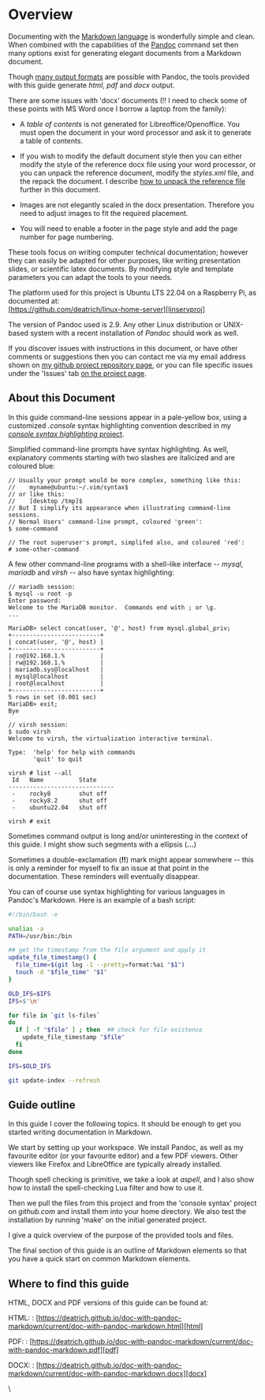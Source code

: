 <!-- -->
# Overview

Documenting with the [Markdown language][md] is wonderfully simple and clean.
When combined with the capabilities of the [Pandoc][pandoc] command set then
many options exist for generating elegant documents from a Markdown document.

Though [many output formats][pandoc-formats] are possible with Pandoc, the
tools provided with this guide generate *html*, *pdf* and *docx* output.

There are some issues with 'docx' documents (!! I need to check some of these
points with MS Word once I borrow a laptop from the family):

   * A *table of contents* is not generated for Libreoffice/Openoffice.
     You must open the document in your word processor and ask it to 
     generate a table of contents.

   * If you wish to modify the default document style then you can either
     modify the style of the reference docx file using your word processor,
     or you can unpack the reference document, modify the *styles.xml* file,
     and the repack the document.  I describe [how to unpack the reference
     file](#i-docxref) further in this document.

   * Images are not elegantly scaled in the docx presentation.  Therefore
     you need to adjust images to fit the required placement.

   * You will need to enable a footer in the page style and add the page
     number for page numbering.

These tools focus on writing computer technical documentation; however 
they can easily be adapted for other purposes, like writing presentation
slides, or scientific latex documents.  By modifying style and template
parameters you can adapt the tools to your needs.

The platform used for this project is Ubuntu LTS 22.04 on a Raspberry Pi, as
documented at: \
 [https://github.com/deatrich/linux-home-server][linservproj]

The version of Pandoc used is 2.9.  Any other Linux distribution or
UNIX-based system with a recent installation of *Pandoc* should work as well.

If you discover issues with instructions in this document, or have other
comments or suggestions then you can contact me via my email address shown on
[my github project repository page][mygithub], or you can file specific
issues under the 'Issues' tab [on the project page][thisproject].

[md]: https://www.markdownguide.org/getting-started/
[pandoc]: https://pandoc.org/
[pandoc-formats]: https://pandoc.org/MANUAL.html#options
[linservproj]: https://deatrich.github.io/linux-home-server/latest-version/linux-server.html#doc
[mygithub]: https://github.com/deatrich/
[thisproject]: https://github.com/deatrich/doc-with-pandoc-markdown

## About this Document

In this guide command-line sessions appear in a pale-yellow box, using a 
customized *.console* syntax highlighting convention described in my
[*console syntax highlighting* project][console-syntax].

Simplified command-line prompts have syntax highlighting.
As well, explanatory comments starting with two slashes are italicized
and are coloured blue:

```console
// Usually your prompt would be more complex, something like this:
//    myname@ubuntu:~/.vim/syntax$
// or like this:
//    [desktop /tmp]$ 
// But I simplify its appearance when illustrating command-line sessions.
// Normal Users' command-line prompt, coloured 'green':
$ some-command

// The root superuser's prompt, simplifed also, and coloured 'red':
# some-other-command
```

A few other command-line programs with a shell-like interface 
-- *mysql*, *mariadb* and *virsh* -- also have syntax highlighting:

```console
// mariadb session:
$ mysql -u root -p
Enter password: 
Welcome to the MariaDB monitor.  Commands end with ; or \g.
...

MariaDB> select concat(user, '@', host) from mysql.global_priv;
+-------------------------+
| concat(user, '@', host) |
+-------------------------+
| ro@192.168.1.%          |
| rw@192.168.1.%          |
| mariadb.sys@localhost   |
| mysql@localhost         |
| root@localhost          |
+-------------------------+
5 rows in set (0.001 sec)
MariaDB> exit;
Bye

// virsh session:
$ sudo virsh
Welcome to virsh, the virtualization interactive terminal.

Type:  'help' for help with commands
       'quit' to quit

virsh # list --all
 Id   Name          State
------------------------------
 -    rocky8        shut off
 -    rocky8.2      shut off
 -    ubuntu22.04   shut off

virsh # exit
```

Sometimes command output is long and/or uninteresting in the context
of this guide.  I might show such segments with a ellipsis (**...**)

Sometimes a double-exclamation (**!!**) mark might appear somewhere -- this
is only a reminder for myself to fix an issue at that point in the
documentation.  These reminders will eventually disappear.

You can of course use syntax highlighting for various languages in Pandoc's
Markdown.  Here is an example of a bash script:

```sh
#!/bin/bash -e

unalias -a
PATH=/usr/bin:/bin

## get the timestamp from the file argument and apply it
update_file_timestamp() {
  file_time=$(git log -1 --pretty=format:%ai "$1")
  touch -d "$file_time" "$1"
}

OLD_IFS=$IFS
IFS=$'\n'

for file in `git ls-files`
do
  if [ -f "$file" ] ; then  ## check for file existence
    update_file_timestamp "$file"
  fi
done

IFS=$OLD_IFS

git update-index --refresh
```

[console-syntax]: https://deatrich.github.io/console-syntax/

## Guide outline

In this guide I cover the following topics.  It should be enough to get
you started writing documentation in Markdown.

We start by setting up your workspace.  We install Pandoc, as well as my
favourite editor (or your favourite editor) and a few PDF viewers.  Other
viewers like Firefox and LibreOffice are typically already installed.

Though spell checking is primitive, we take a look at *aspell*, and I also show
how to install the spell-checking Lua filter and how to use it.

Then we pull the files from this project and from the 'console syntax' project
on *github.com* and install them into your home directory.  We also test
the installation by running 'make' on the initial generated project.

I give a quick overview of the purpose of the provided tools and files.

The final section of this guide is an outline of Markdown elements so that
you have a quick start on common Markdown elements.

## Where to find this guide

HTML, DOCX and PDF versions of this guide can be found at:

HTML:
: [https://deatrich.github.io/doc-with-pandoc-markdown/current/doc-with-pandoc-markdown.html][html]

PDF:
: [https://deatrich.github.io/doc-with-pandoc-markdown/current/doc-with-pandoc-markdown.pdf][pdf]

DOCX:
: [https://deatrich.github.io/doc-with-pandoc-markdown/current/doc-with-pandoc-markdown.docx][docx]

[html]: https://deatrich.github.io/doc-with-pandoc-markdown/current/doc-with-pandoc-markdown.html
[pdf]: https://deatrich.github.io/doc-with-pandoc-markdown/current/doc-with-pandoc-markdown.pdf
[docx]: https://deatrich.github.io/doc-with-pandoc-markdown/current/doc-with-pandoc-markdown.docx
\

